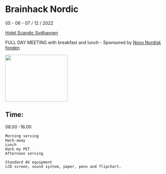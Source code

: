 # Brainhack Nordic

05 - 06 - 07 / 12 / 2022             


[Hotel Scandic Sydhavnen](https://www.scandichotels.com/hotels/denmark/copenhagen/scandic-sydhavnen)

FULL DAY MEETING with breakfast and lunch - Sponsored by [Novo Nordisk fonden](https://novonordiskfonden.dk/en/)

<img src="https://github.com/openneuropet/outreach/blob/main/Templates/Images/logo-Novo-Nordisk-Fonden.png" width="200" height="150">

## Time: 

08.00 -16.00

    Morning serving
    Hack-away
    Lunch
    Hack my PET
    Afternoon serving
    
    Standard AV equipment
    LCD screen, sound system, paper, pens and flipchart.
   
   
